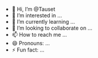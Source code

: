 - 👋 Hi, I’m @Tauset
- 👀 I’m interested in ...
- 🌱 I’m currently learning ...
- 💞️ I’m looking to collaborate on ...
- 📫 How to reach me ...
- 😄 Pronouns: ...
- ⚡ Fun fact: ...

<!---
Tauset/Tauset is a ✨ special ✨ repository because its `README.md` (this file) appears on your GitHub profile.
You can click the Preview link to take a look at your changes.
--->
